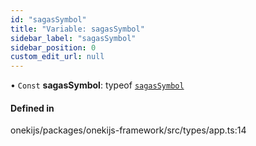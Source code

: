 ```yaml
---
id: "sagasSymbol"
title: "Variable: sagasSymbol"
sidebar_label: "sagasSymbol"
sidebar_position: 0
custom_edit_url: null
---
```


• `Const` **sagasSymbol**: typeof [`sagasSymbol`](sagasSymbol.md)

#### Defined in

onekijs/packages/onekijs-framework/src/types/app.ts:14
